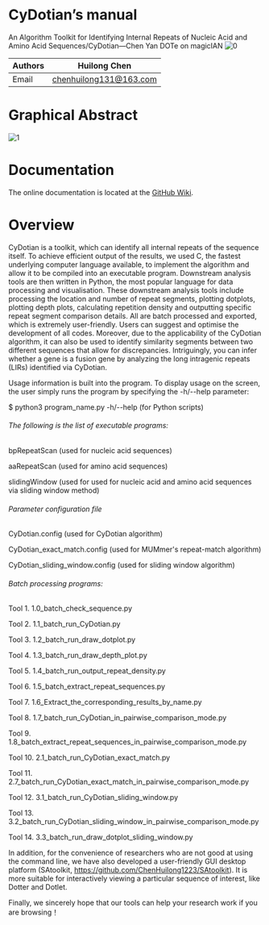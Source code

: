 # **CyDotian**’s manual
An Algorithm Toolkit for Identifying Internal Repeats of Nucleic Acid and Amino Acid Sequences/CyDotian—Chen Yan DOTe on magicIAN
![0](https://figshare.com/ndownloader/files/45771621)

| Authors | Huilong Chen           |
| ------- | ---------------------- |
| Email   | chenhuilong131@163.com |

# Graphical Abstract

![1](https://figshare.com/ndownloader/files/45770310)

# Documentation

The online documentation is located at the [GitHub Wiki](https://github.com/ChenHuilong1223/CyDotian/wiki).

# Overview

CyDotian is a toolkit, which can identify all internal repeats of the sequence itself. To achieve efficient output of the results, we used C, the fastest underlying computer language available, to implement the algorithm and allow it to be compiled into an executable program. Downstream analysis tools are then written in Python, the most popular language for data processing and visualisation. These downstream analysis tools include processing the location and number of repeat segments, plotting dotplots, plotting depth plots, calculating repetition density and outputting specific repeat segment comparison details. All are batch processed and exported, which is extremely user-friendly. Users can suggest and optimise the development of all codes. Moreover, due to the applicability of the CyDotian algorithm, it can also be used to identify similarity segments between two different sequences that allow for discrepancies. Intriguingly, you can infer whether a gene is a fusion gene by analyzing the long intragenic repeats (LIRs) identified via CyDotian.



Usage information is built into the program. To display usage on the screen, the user simply runs the program by specifying the -h/--help parameter:

$ python3 program_name.py -h/--help (for Python scripts)



###### The following is the list of executable programs:

bpRepeatScan (used for nucleic acid sequences)

aaRepeatScan (used for amino acid sequences)

slidingWindow (used for used for nucleic acid and amino acid sequences via sliding window method)



###### Parameter configuration file

CyDotian.config (used for CyDotian algorithm)

CyDotian_exact_match.config (used for MUMmer's repeat-match algorithm)

CyDotian_sliding_window.config (used for sliding window algorithm)



###### Batch processing programs:

Tool 1. 1.0_batch_check_sequence.py

Tool 2. 1.1_batch_run_CyDotian.py

Tool 3. 1.2_batch_run_draw_dotplot.py

Tool 4. 1.3_batch_run_draw_depth_plot.py

Tool 5. 1.4_batch_run_output_repeat_density.py

Tool 6. 1.5_batch_extract_repeat_sequences.py

Tool 7. 1.6_Extract_the_corresponding_results_by_name.py

Tool 8. 1.7_batch_run_CyDotian_in_pairwise_comparison_mode.py

Tool 9. 1.8_batch_extract_repeat_sequences_in_pairwise_comparison_mode.py

Tool 10. 2.1_batch_run_CyDotian_exact_match.py

Tool 11. 2.7_batch_run_CyDotian_exact_match_in_pairwise_comparison_mode.py

Tool 12. 3.1_batch_run_CyDotian_sliding_window.py

Tool 13. 3.2_batch_run_CyDotian_sliding_window_in_pairwise_comparison_mode.py

Tool 14. 3.3_batch_run_draw_dotplot_sliding_window.py

In addition, for the convenience of researchers who are not good at using the command line, we have also developed a user-friendly GUI desktop platform (SAtoolkit, https://github.com/ChenHuilong1223/SAtoolkit). It is more suitable for interactively viewing a particular sequence of interest, like Dotter and Dotlet.

Finally, we sincerely hope that our tools can help your research work if you are browsing！
